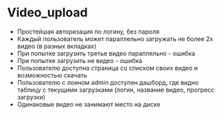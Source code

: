 # Video_upload
 - Простейшая авторизация по логину, без пароля
 - Каждый пользователь может параллельно загружать не более 2х видео (в разных вкладках)
 - При попытке загрузить третье видео параллельно - ошибка
 - При попытке загрузить не видео - ошибка
 - Пользователю доступна страница со списком своих видео и возможностью скачать
 - Пользователю с лоином admin доступен дашборд, где видно таблицу с текущими загрузками (логин, название видео, прогресс загрузки)
 - Одинаковые видео не занимают место на диске
